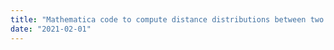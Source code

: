 ```yaml
---
title: "Mathematica code to compute distance distributions between two random points, each uniformly randomly distributed in arbitrary (concave or convex) polygons with or without holes is now [posted](https://s-durrani.com/software.html)."
date: "2021-02-01"
---
```

